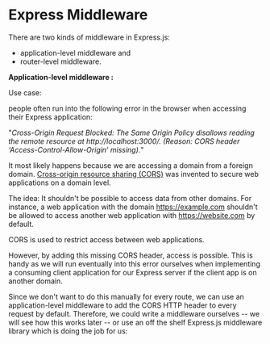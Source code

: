 # Express Middleware

There are two kinds of middleware in Express.js:  

- application-level middleware     and 
- router-level middleware.

**Application-level middleware :**

Use case:

people often run into the following error in the browser when accessing their Express application:

"*Cross-Origin Request Blocked: The Same Origin Policy disallows reading the remote resource at http://localhost:3000/. (Reason: CORS header ‘Access-Control-Allow-Origin’ missing).*" 

It most likely happens because we are accessing a domain from a foreign domain. [Cross-origin resource sharing (CORS)](https://en.wikipedia.org/wiki/Cross-origin_resource_sharing) was invented to secure web applications on a domain level.  

The idea: It shouldn't be possible to access data from other domains. For instance, a web application with the domain https://example.com shouldn't be allowed to access another web application with https://website.com by default.  

CORS is used to restrict access between web applications. 

However, by adding this missing CORS header, access is possible. This is handy as we will run eventually into this error ourselves when implementing a consuming client application for our Express server if the client app is on another domain. 

Since we don't want to do this manually for every route, we can use an application-level middleware to add the CORS HTTP header to every request by default. Therefore, we could write a middleware ourselves -- we will see how this works later -- or use an off the shelf Express.js middleware library which is doing the job for us: